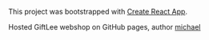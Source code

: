 This project was bootstrapped with [Create React App](https://github.com/facebook/create-react-app).

Hosted GiftLee webshop on GitHub pages, author [michael](michael@appmodel.nl)
